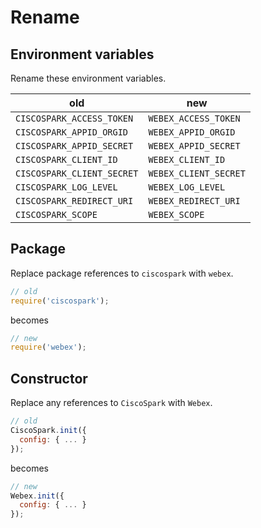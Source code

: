 # Rename

## Environment variables
Rename these environment variables.

old | new |
---- | --
`CISCOSPARK_ACCESS_TOKEN` | `WEBEX_ACCESS_TOKEN`
`CISCOSPARK_APPID_ORGID` | `WEBEX_APPID_ORGID`
`CISCOSPARK_APPID_SECRET` | `WEBEX_APPID_SECRET`
`CISCOSPARK_CLIENT_ID` | `WEBEX_CLIENT_ID`
`CISCOSPARK_CLIENT_SECRET` | `WEBEX_CLIENT_SECRET`
`CISCOSPARK_LOG_LEVEL` | `WEBEX_LOG_LEVEL`
`CISCOSPARK_REDIRECT_URI` | `WEBEX_REDIRECT_URI`
`CISCOSPARK_SCOPE` | `WEBEX_SCOPE`

## Package

Replace package references to `ciscospark` with `webex`.

```js
// old
require('ciscospark');
```
becomes

```js
// new
require('webex');
```

## Constructor

Replace any references to `CiscoSpark` with `Webex`.

```js
// old
CiscoSpark.init({
  config: { ... }
});
```

becomes

```js
// new
Webex.init({
  config: { ... }
});
```
